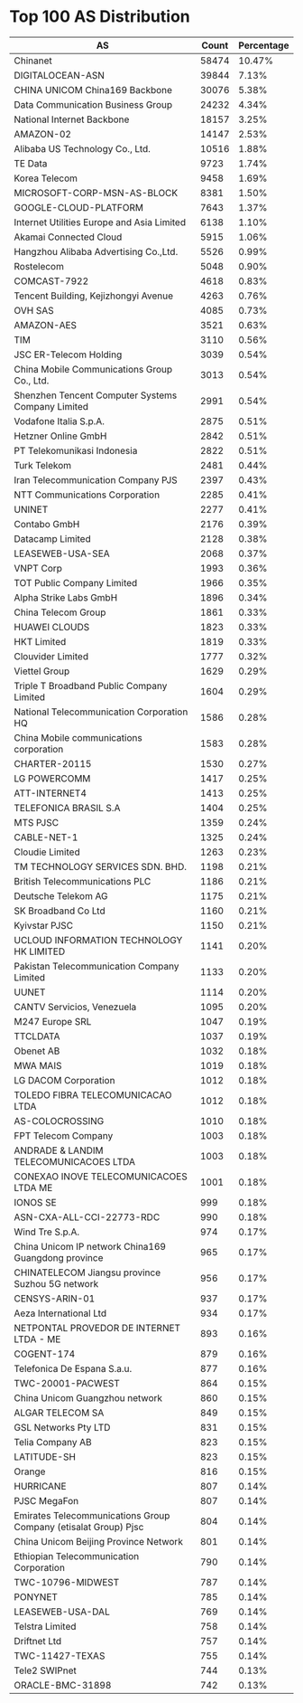 # Top 100 AS Distribution
| AS | Count | Percentage |
|----|----|----|
| Chinanet | 58474 | 10.47% |
| DIGITALOCEAN-ASN | 39844 | 7.13% |
| CHINA UNICOM China169 Backbone | 30076 | 5.38% |
| Data Communication Business Group | 24232 | 4.34% |
| National Internet Backbone | 18157 | 3.25% |
| AMAZON-02 | 14147 | 2.53% |
| Alibaba US Technology Co., Ltd. | 10516 | 1.88% |
| TE Data | 9723 | 1.74% |
| Korea Telecom | 9458 | 1.69% |
| MICROSOFT-CORP-MSN-AS-BLOCK | 8381 | 1.50% |
| GOOGLE-CLOUD-PLATFORM | 7643 | 1.37% |
| Internet Utilities Europe and Asia Limited | 6138 | 1.10% |
| Akamai Connected Cloud | 5915 | 1.06% |
| Hangzhou Alibaba Advertising Co.,Ltd. | 5526 | 0.99% |
| Rostelecom | 5048 | 0.90% |
| COMCAST-7922 | 4618 | 0.83% |
| Tencent Building, Kejizhongyi Avenue | 4263 | 0.76% |
| OVH SAS | 4085 | 0.73% |
| AMAZON-AES | 3521 | 0.63% |
| TIM | 3110 | 0.56% |
| JSC ER-Telecom Holding | 3039 | 0.54% |
| China Mobile Communications Group Co., Ltd. | 3013 | 0.54% |
| Shenzhen Tencent Computer Systems Company Limited | 2991 | 0.54% |
| Vodafone Italia S.p.A. | 2875 | 0.51% |
| Hetzner Online GmbH | 2842 | 0.51% |
| PT Telekomunikasi Indonesia | 2822 | 0.51% |
| Turk Telekom | 2481 | 0.44% |
| Iran Telecommunication Company PJS | 2397 | 0.43% |
| NTT Communications Corporation | 2285 | 0.41% |
| UNINET | 2277 | 0.41% |
| Contabo GmbH | 2176 | 0.39% |
| Datacamp Limited | 2128 | 0.38% |
| LEASEWEB-USA-SEA | 2068 | 0.37% |
| VNPT Corp | 1993 | 0.36% |
| TOT Public Company Limited | 1966 | 0.35% |
| Alpha Strike Labs GmbH | 1896 | 0.34% |
| China Telecom Group | 1861 | 0.33% |
| HUAWEI CLOUDS | 1823 | 0.33% |
| HKT Limited | 1819 | 0.33% |
| Clouvider Limited | 1777 | 0.32% |
| Viettel Group | 1629 | 0.29% |
| Triple T Broadband Public Company Limited | 1604 | 0.29% |
| National Telecommunication Corporation HQ | 1586 | 0.28% |
| China Mobile communications corporation | 1583 | 0.28% |
| CHARTER-20115 | 1530 | 0.27% |
| LG POWERCOMM | 1417 | 0.25% |
| ATT-INTERNET4 | 1413 | 0.25% |
| TELEFONICA BRASIL S.A | 1404 | 0.25% |
| MTS PJSC | 1359 | 0.24% |
| CABLE-NET-1 | 1325 | 0.24% |
| Cloudie Limited | 1263 | 0.23% |
| TM TECHNOLOGY SERVICES SDN. BHD. | 1198 | 0.21% |
| British Telecommunications PLC | 1186 | 0.21% |
| Deutsche Telekom AG | 1175 | 0.21% |
| SK Broadband Co Ltd | 1160 | 0.21% |
| Kyivstar PJSC | 1150 | 0.21% |
| UCLOUD INFORMATION TECHNOLOGY HK LIMITED | 1141 | 0.20% |
| Pakistan Telecommunication Company Limited | 1133 | 0.20% |
| UUNET | 1114 | 0.20% |
| CANTV Servicios, Venezuela | 1095 | 0.20% |
| M247 Europe SRL | 1047 | 0.19% |
| TTCLDATA | 1037 | 0.19% |
| Obenet AB | 1032 | 0.18% |
| MWA MAIS | 1019 | 0.18% |
| LG DACOM Corporation | 1012 | 0.18% |
| TOLEDO FIBRA TELECOMUNICACAO LTDA | 1012 | 0.18% |
| AS-COLOCROSSING | 1010 | 0.18% |
| FPT Telecom Company | 1003 | 0.18% |
| ANDRADE & LANDIM TELECOMUNICACOES LTDA | 1003 | 0.18% |
| CONEXAO INOVE TELECOMUNICACOES LTDA ME | 1001 | 0.18% |
| IONOS SE | 999 | 0.18% |
| ASN-CXA-ALL-CCI-22773-RDC | 990 | 0.18% |
| Wind Tre S.p.A. | 974 | 0.17% |
| China Unicom IP network China169 Guangdong province | 965 | 0.17% |
| CHINATELECOM Jiangsu province Suzhou 5G network | 956 | 0.17% |
| CENSYS-ARIN-01 | 937 | 0.17% |
| Aeza International Ltd | 934 | 0.17% |
| NETPONTAL PROVEDOR DE INTERNET LTDA - ME | 893 | 0.16% |
| COGENT-174 | 879 | 0.16% |
| Telefonica De Espana S.a.u. | 877 | 0.16% |
| TWC-20001-PACWEST | 864 | 0.15% |
| China Unicom Guangzhou network | 860 | 0.15% |
| ALGAR TELECOM SA | 849 | 0.15% |
| GSL Networks Pty LTD | 831 | 0.15% |
| Telia Company AB | 823 | 0.15% |
| LATITUDE-SH | 823 | 0.15% |
| Orange | 816 | 0.15% |
| HURRICANE | 807 | 0.14% |
| PJSC MegaFon | 807 | 0.14% |
| Emirates Telecommunications Group Company (etisalat Group) Pjsc | 804 | 0.14% |
| China Unicom Beijing Province Network | 801 | 0.14% |
| Ethiopian Telecommunication Corporation | 790 | 0.14% |
| TWC-10796-MIDWEST | 787 | 0.14% |
| PONYNET | 785 | 0.14% |
| LEASEWEB-USA-DAL | 769 | 0.14% |
| Telstra Limited | 758 | 0.14% |
| Driftnet Ltd | 757 | 0.14% |
| TWC-11427-TEXAS | 755 | 0.14% |
| Tele2 SWIPnet | 744 | 0.13% |
| ORACLE-BMC-31898 | 742 | 0.13% |
